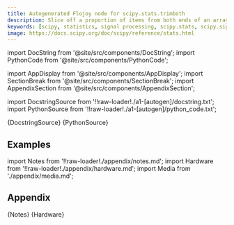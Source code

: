 ```yaml
---
title: Autogenerated Flojoy node for scipy.stats.trimboth
description: Slice off a proportion of items from both ends of an array. Slice off the passed proportion of items from both ends of the passed array (i.e., with `proportiontocut` = 0.1, slices leftmost 10% **and** rightmost 10% of scores). The trimmed values are the lowest and highest ones. Slice off less if proportion results in a non-integer slice index (i.e. conservatively slices off `proportiontocut`).
keywords: [scipy, statistics, signal processing, scipy.stats, scipy.signal, scipy.stats.trimboth]
image: https://docs.scipy.org/doc/scipy/reference/stats.html
---
```


[//]: # (Custom component imports)

import DocString from '@site/src/components/DocString';
import PythonCode from '@site/src/components/PythonCode';

import AppDisplay from '@site/src/components/AppDisplay';
import SectionBreak from '@site/src/components/SectionBreak';
import AppendixSection from '@site/src/components/AppendixSection';

[//]: # (Docstring)

import DocstringSource from '!!raw-loader!./a1-[autogen]/docstring.txt';
import PythonSource from '!!raw-loader!./a1-[autogen]/python_code.txt';


<DocString>{DocstringSource}</DocString>
<PythonCode GLink='SCIPY/stats/TRIMBOTH/TRIMBOTH.py'>{PythonSource}</PythonCode>


<SectionBreak />

    

[//]: # (Examples)

## Examples

<AppDisplay 
  GLink='SCIPY/stats/TRIMBOTH'
  nodeLabel='TRIMBOTH'>
</AppDisplay>

<SectionBreak />

    

[//]: # (Appendix)

import Notes from '!!raw-loader!./appendix/notes.md';
import Hardware from '!!raw-loader!./appendix/hardware.md';
import Media from './appendix/media.md';

## Appendix

<AppendixSection index={0} folderPath='nodes/SCIPY/stats/TRIMBOTH/appendix/'>{Notes}</AppendixSection>
<AppendixSection index={1} folderPath='nodes/SCIPY/stats/TRIMBOTH/appendix/'>{Hardware}</AppendixSection>
<AppendixSection index={2} folderPath='nodes/SCIPY/stats/TRIMBOTH/appendix/'><Media/></AppendixSection>


